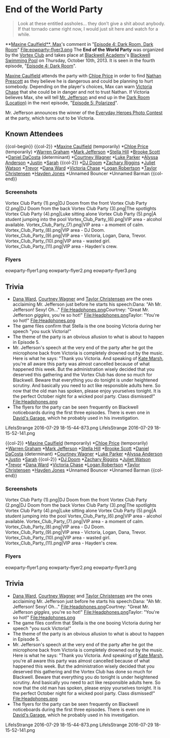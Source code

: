#  End of the World Party 

> Look at these entitled assholes... they don’t give a shit about anybody. If that tornado came right now, I would just sit here and watch for a while.

**[Maxine Caulfield**, Max](maxine_caulfield____max.md)'s comment in "[Episode 4: Dark Room, Dark Room](episode_4__dark_room__dark_room.md)"
[File:eowparty-flyer3.png](thumb.md)
The **End of the World Party** was organized by the [Vortex Club](vortex_club.md) and takes place at [Blackwell Academy](blackwell_academy.md)'s [Blackwell Swimming Pool](swimming_pool.md) on Thursday, October 10th, 2013. It is seen in the fourth episode, "[Episode 4: Dark Room](dark_room.md)".

[Maxine Caulfield](max_caulfield.md) attends the party with [Chloe Price](chloe_price.md) in order to find [Nathan Prescott](nathan_prescott.md) as they believe he is dangerous and could be planning to hurt somebody. Depending on the player's choices, Max can warn [Victoria Chase](victoria_chase.md) that she could be in danger and not to trust Nathan. If Victoria believes Max, she will tell [Mr. Jefferson](mr__jefferson.md) and end up in the [Dark Room (Location)](dark_room.md) in the next episode, "[Episode 5: Polarized](polarized.md)".

Mr. Jefferson announces the winner of the [Everyday Heroes Photo Contest](everyday_heroes_contest.md) at the party, which turns out to be Victoria.

## Known Attendees
{{col-begin}}
{{col-2}}
*[Maxine Caulfield](max_caulfield.md) (temporarily)
*[Chloe Price](chloe_price.md) (temporarily)
*[Warren Graham](warren_graham.md)
*[Mark Jefferson](mark_jefferson.md)
*[Stella Hill](stella_hill.md)
*[Brooke Scott](brooke_scott.md)
*[Daniel DaCosta](daniel_dacosta.md) (determinant)
*[Courtney Wagner](courtney_wagner.md)
*[Luke Parker](luke_parker.md)
*[Alyssa Anderson](alyssa_anderson.md)
*[Justin](justin_williams.md)
*[Sarah](sarah.md)
{{col-2}}
*[DJ Doom](dj_doom.md)
*[Zachary Riggins](zachary_riggins.md)
*[Juliet Watson](juliet_watson.md)
*[Trevor](trevor.md)
*[Dana Ward](dana_ward.md)
*[Victoria Chase](victoria_chase.md)
*[Logan Robertson](logan_robertson.md)
*[Taylor Christensen](taylor_christensen.md)
*[Hayden Jones](hayden_jones.md)
*Unnamed Bouncer
*Unnamed Barman
{{col-end}}

###  Screenshots 

Vortex Club Party (1).png|DJ Doom from the front
Vortex Club Party (2.png|DJ Doom from the back
Vortex Club Party (3).png|The spotlights
Vortex Club Party (4).png|Luke sitting alone
Vortex Club Party (5).png|A student jumping into the pool
Vortex_Club_Party_(6).png|VIP area - alcohol available.
Vortex_Club_Party_(7).png|VIP area - a moment of calm.
Vortex_Club_Party_(8).png|VIP area - DJ Doom.
Vortex_Club_Party_(9).png|VIP area - Victoria, Logan, Dana, Trevor.
Vortex_Club_Party_(10).png|VIP area - wasted girl.
Vortex_Club_Party_(11).png|VIP area - Hayden's crew.

###  Flyers 

eowparty-flyer1.png
eowparty-flyer2.png
eowparty-flyer3.png

## Trivia
* [Dana Ward](dana_ward.md), [Courtney Wagner](courtney_wagner.md) and [Taylor Christensen](taylor_christensen.md) are the ones acclaiming Mr. Jefferson just before he starts his speech:Dana: "Ah Mr. Jefferson! Sexy! Oh..." [File:Headphones.png](16px.md)Courtney: "Great Mr. Jefferson *giggles*, you're so hot!" [File:Headphones.png](16px.md)Taylor: "You're so hot!" [File:Headphones.png](16px.md)
* The game files confirm that Stella is the one booing Victoria during her speech "you suck Victoria!"
* The theme of the party is an obvious allusion to what is about to happen in Episode 5.
* Mr. Jefferson's speech at the very end of the party after he got the microphone back from Victoria is completely drowned out by the music. Here is what he says: "Thank you Victoria. And speaking of [Kate Marsh](kate.md), you're all aware this party was almost cancelled because of what happened this week. But the administration wisely decided that you deserved this gathering and the Vortex Club has done so much for Blackwell. Beware that everything you do tonight is under heightened scrutiny. And basically you need to act like responsible adults here. So now that the old man has spoken, please enjoy yourselves tonight. It is the perfect October night for a wicked pool party. Class dismissed!" [File:Headphones.png](16px.md)
* The flyers for the party can be seen frequently on Blackwell noticeboards during the first three episodes. There is even one in [David's Garage](david_s_garage.md), which he probably used in his investigation.

LifeIsStrange 2016-07-29 18-15-44-873.png
LifeIsStrange 2016-07-29 18-15-52-141.png

{{col-2}}
*[Maxine Caulfield](max_caulfield.md) (temporarily)
*[Chloe Price](chloe_price.md) (temporarily)
*[Warren Graham](warren_graham.md)
*[Mark Jefferson](mark_jefferson.md)
*[Stella Hill](stella_hill.md)
*[Brooke Scott](brooke_scott.md)
*[Daniel DaCosta](daniel_dacosta.md) (determinant)
*[Courtney Wagner](courtney_wagner.md)
*[Luke Parker](luke_parker.md)
*[Alyssa Anderson](alyssa_anderson.md)
*[Justin](justin_williams.md)
*[Sarah](sarah.md)
{{col-2}}
*[DJ Doom](dj_doom.md)
*[Zachary Riggins](zachary_riggins.md)
*[Juliet Watson](juliet_watson.md)
*[Trevor](trevor.md)
*[Dana Ward](dana_ward.md)
*[Victoria Chase](victoria_chase.md)
*[Logan Robertson](logan_robertson.md)
*[Taylor Christensen](taylor_christensen.md)
*[Hayden Jones](hayden_jones.md)
*Unnamed Bouncer
*Unnamed Barman
{{col-end}}

###  Screenshots 

Vortex Club Party (1).png|DJ Doom from the front
Vortex Club Party (2.png|DJ Doom from the back
Vortex Club Party (3).png|The spotlights
Vortex Club Party (4).png|Luke sitting alone
Vortex Club Party (5).png|A student jumping into the pool
Vortex_Club_Party_(6).png|VIP area - alcohol available.
Vortex_Club_Party_(7).png|VIP area - a moment of calm.
Vortex_Club_Party_(8).png|VIP area - DJ Doom.
Vortex_Club_Party_(9).png|VIP area - Victoria, Logan, Dana, Trevor.
Vortex_Club_Party_(10).png|VIP area - wasted girl.
Vortex_Club_Party_(11).png|VIP area - Hayden's crew.

###  Flyers 

eowparty-flyer1.png
eowparty-flyer2.png
eowparty-flyer3.png

## Trivia
* [Dana Ward](dana_ward.md), [Courtney Wagner](courtney_wagner.md) and [Taylor Christensen](taylor_christensen.md) are the ones acclaiming Mr. Jefferson just before he starts his speech:Dana: "Ah Mr. Jefferson! Sexy! Oh..." [File:Headphones.png](16px.md)Courtney: "Great Mr. Jefferson *giggles*, you're so hot!" [File:Headphones.png](16px.md)Taylor: "You're so hot!" [File:Headphones.png](16px.md)
* The game files confirm that Stella is the one booing Victoria during her speech "you suck Victoria!"
* The theme of the party is an obvious allusion to what is about to happen in Episode 5.
* Mr. Jefferson's speech at the very end of the party after he got the microphone back from Victoria is completely drowned out by the music. Here is what he says: "Thank you Victoria. And speaking of [Kate Marsh](kate.md), you're all aware this party was almost cancelled because of what happened this week. But the administration wisely decided that you deserved this gathering and the Vortex Club has done so much for Blackwell. Beware that everything you do tonight is under heightened scrutiny. And basically you need to act like responsible adults here. So now that the old man has spoken, please enjoy yourselves tonight. It is the perfect October night for a wicked pool party. Class dismissed!" [File:Headphones.png](16px.md)
* The flyers for the party can be seen frequently on Blackwell noticeboards during the first three episodes. There is even one in [David's Garage](david_s_garage.md), which he probably used in his investigation.

LifeIsStrange 2016-07-29 18-15-44-873.png
LifeIsStrange 2016-07-29 18-15-52-141.png

